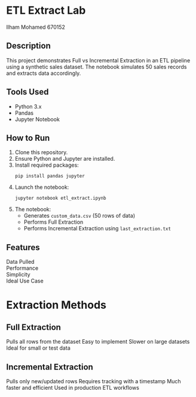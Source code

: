 # ETL Extract Lab

Ilham Mohamed 
670152

## Description

This project demonstrates Full vs Incremental Extraction in an ETL pipeline using a synthetic sales dataset. The notebook simulates 50 sales records and extracts data accordingly.

## Tools Used

- Python 3.x
- Pandas
- Jupyter Notebook

## How to Run

1. Clone this repository.
2. Ensure Python and Jupyter are installed.
3. Install required packages:
   ```
   pip install pandas jupyter
   ```
4. Launch the notebook:
   ```
   jupyter notebook etl_extract.ipynb
   ```
5. The notebook:
   - Generates `custom_data.csv` (50 rows of data)
   - Performs Full Extraction
   - Performs Incremental Extraction using `last_extraction.txt`

## Features
 Data Pulled            
 Performance           
 Simplicity             
 Ideal Use Case       

# Extraction Methods
## Full Extraction
Pulls all rows from the dataset
Easy to implement
Slower on large datasets
Ideal for small or test data

## Incremental Extraction
Pulls only new/updated rows
Requires tracking with a timestamp
Much faster and efficient
Used in production ETL workflows

